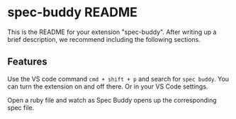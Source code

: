 # spec-buddy README

This is the README for your extension "spec-buddy". After writing up a brief description, we recommend including the following sections.

## Features

Use the VS code command `cmd + shift + p` and search for `spec buddy`. You can turn the extension on and off there. Or in your VS Code settings.

Open a ruby file and watch as Spec Buddy opens up the corresponding spec file.